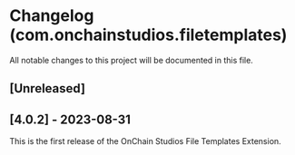# Changelog (com.onchainstudios.filetemplates)

All notable changes to this project will be documented in this file.

## [Unreleased]

## [4.0.2] - 2023-08-31

This is the first release of the OnChain Studios File Templates Extension.
